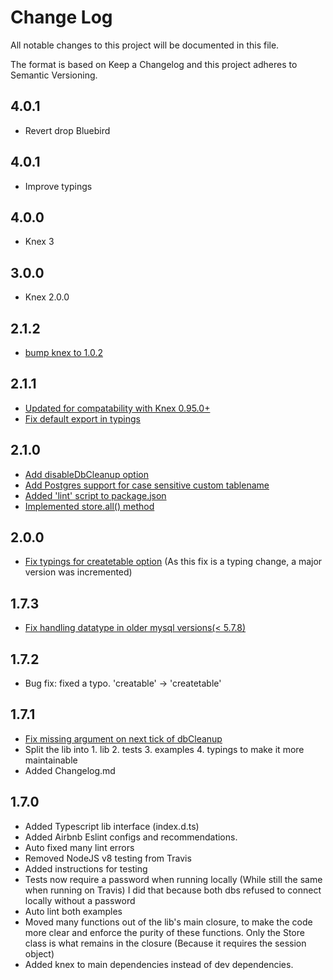 # Change Log

All notable changes to this project will be documented in this file.

The format is based on Keep a Changelog and this project adheres to Semantic Versioning.

## 4.0.1

- Revert drop Bluebird

## 4.0.1

- Improve typings

## 4.0.0

- Knex 3

## 3.0.0

- Knex 2.0.0

## 2.1.2

- [bump knex to 1.0.2](https://github.com/gx0r/connect-session-knex/pull/95)

## 2.1.1

- [Updated for compatability with Knex 0.95.0+](https://github.com/gx0r/connect-session-knex/pull/82)
- [Fix default export in typings](https://github.com/gx0r/connect-session-knex/pull/89)

## 2.1.0

- [Add disableDbCleanup option](https://github.com/gx0r/connect-session-knex/pull/78)
- [Add Postgres support for case sensitive custom tablename](https://github.com/gx0r/connect-session-knex/pull/79)
- [Added 'lint' script to package.json](https://github.com/gx0r/connect-session-knex/pull/80)
- [Implemented store.all() method](https://github.com/gx0r/connect-session-knex/pull/81)

## 2.0.0

- [Fix typings for createtable option](https://github.com/llambda/connect-session-knex/pull/73) (As this fix is a typing change, a major version was incremented)

## 1.7.3

- [Fix handling datatype in older mysql versions(< 5.7.8)](https://github.com/gx0r/connect-session-knex/pull/68)

## 1.7.2

- Bug fix: fixed a typo. 'creatable' -> 'createtable'

## 1.7.1

- [Fix missing argument on next tick of dbCleanup](https://github.com/gx0r/connect-session-knex/pull/65)
- Split the lib into 1. lib 2. tests 3. examples 4. typings to make it more maintainable
- Added Changelog.md

## 1.7.0

- Added Typescript lib interface (index.d.ts)
- Added Airbnb Eslint configs and recommendations.
- Auto fixed many lint errors
- Removed NodeJS v8 testing from Travis
- Added instructions for testing
- Tests now require a password when running locally (While still the same when running on Travis) I did that because both dbs refused to connect locally without a password
- Auto lint both examples
- Moved many functions out of the lib's main closure, to make the code more clear and enforce the purity of these functions. Only the Store class is what remains in the closure (Because it requires the session object)
- Added knex to main dependencies instead of dev dependencies.
